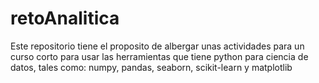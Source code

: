 # retoAnalitica

Este repositorio tiene el proposito de albergar unas actividades para un curso corto para usar las herramientas que tiene python para ciencia de datos, tales como: numpy, pandas, seaborn, scikit-learn y matplotlib
